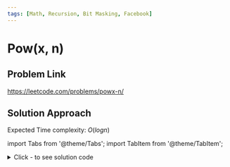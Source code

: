 ```yaml
---
tags: [Math, Recursion, Bit Masking, Facebook]
---
```


# Pow(x, n)

## Problem Link
https://leetcode.com/problems/powx-n/

## Solution Approach

Expected Time complexity: $O(logn)$

import Tabs from '@theme/Tabs';
import TabItem from '@theme/TabItem';

<details><summary>Click - to see solution code</summary>

<Tabs>
<TabItem value="cpp" label="C++">

```cpp
class Solution {
   public:
    double myPow(double x, int m) {
        long double a = x;
        long double ans = 1;
        int nn = m;
        long long n = abs(m);
        while (n) {
            long long bit = (1ll & n);
            if (bit) {
                ans *= a;
            }
            a *= a;
            n >>= 1;
        }
        if (nn < 0) {
            ans = 1.0 / ans;
        }
        return ans;
    }
};
```
</TabItem>
</Tabs>
</details>
